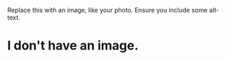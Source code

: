 Replace this with an image, like your photo. Ensure you include some alt-text.
# I don't have an image.
